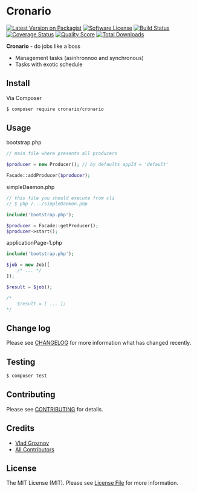 # Cronario 


[![Latest Version on Packagist][ico-version]][link-packagist]
[![Software License][ico-license]](LICENSE.md)
[![Build Status][ico-travis]][link-travis]
[![Coverage Status][ico-scrutinizer]][link-scrutinizer]
[![Quality Score][ico-code-quality]][link-code-quality]
[![Total Downloads][ico-downloads]][link-downloads]

**Cronario** -  do jobs like a boss
- Management tasks (asinhronnoo and synchronous)
- Tasks with exotic schedule

## Install

Via Composer

``` bash
$ composer require cronario/cronario
```

## Usage



bootstrap.php
```php
// main file where presents all producers

$producer = new Producer(); // by defaults appId = 'default'

Facade::addProducer($producer);
```


simpleDaemon.php
```php
// this file you should execute from cli 
// $ php /.../simpleDaemon.php

include('bootstrap.php');

$producer = Facade::getProducer();
$producer->start();
```


applicationPage-1.php
```php
include('bootstrap.php');

$job = new Job([
    /* ... */
]);

$result = $job();

/*
    $result = [ ... ];
*/

```

## Change log

Please see [CHANGELOG](CHANGELOG.md) for more information what has changed recently.

## Testing

``` bash
$ composer test
```

## Contributing

Please see [CONTRIBUTING](CONTRIBUTING.md) for details.


## Credits

- [Vlad Groznov][link-author]
- [All Contributors][link-contributors]

## License

The MIT License (MIT). Please see [License File](LICENSE.md) for more information.

[ico-version]: https://img.shields.io/packagist/v/cronario/cronario.svg?style=flat-square
[ico-license]: https://img.shields.io/badge/license-MIT-brightgreen.svg?style=flat-square
[ico-travis]: https://img.shields.io/travis/cronario/cronario/develop.svg?style=flat-square
[ico-scrutinizer]: https://img.shields.io/scrutinizer/coverage/g/cronario/cronario.svg?style=flat-square
[ico-code-quality]: https://img.shields.io/scrutinizer/g/cronario/cronario.svg?style=flat-square
[ico-downloads]: https://img.shields.io/packagist/dt/cronario/cronario.svg?style=flat-square

[link-packagist]: https://packagist.org/packages/cronario/cronario
[link-travis]: https://travis-ci.org/cronario/cronario
[link-scrutinizer]: https://scrutinizer-ci.com/g/cronario/cronario/code-structure
[link-code-quality]: https://scrutinizer-ci.com/g/cronario/cronario
[link-downloads]: https://packagist.org/packages/cronario/cronario
[link-author]: https://github.com/vlad-groznov
[link-contributors]: ../../contributors




